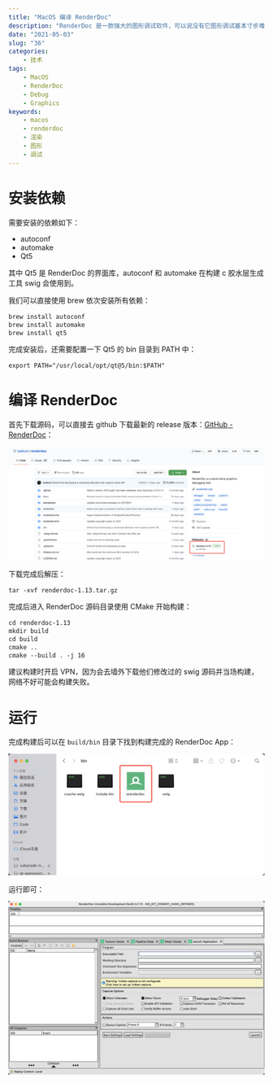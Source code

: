 ```yaml
---
title: "MacOS 编译 RenderDoc"
description: "RenderDoc 是一款强大的图形调试软件，可以说没有它图形调试基本寸步难行，然而作者说对 MacOS 不太熟悉，所以基本对 MacOS 弃疗了，我们只能自己尝试能不能编译使用起来。"
date: "2021-05-03"
slug: "36"
categories:
    - 技术
tags:
    - MacOS
    - RenderDoc
    - Debug
    - Graphics
keywords:
    - macos
    - renderdoc
    - 渲染
    - 图形
    - 调试
---
```


# 安装依赖

需要安装的依赖如下：

* autoconf
* automake
* Qt5

其中 Qt5 是 RenderDoc 的界面库，autoconf 和 automake 在构建 c 胶水层生成工具 swig 会使用到。

我们可以直接使用 brew 依次安装所有依赖：

```shell
brew install autoconf
brew install automake
brew install qt5
```

完成安装后，还需要配置一下 Qt5 的 bin 目录到 PATH 中：

```shell
export PATH="/usr/local/opt/qt@5/bin:$PATH"
```

# 编译 RenderDoc

首先下载源码，可以直接去 github 下载最新的 release 版本：[GitHub - RenderDoc](https://github.com/baldurk/renderdoc)：

![RenderDoc - Downloads](58.png)

下载完成后解压：

```shell
tar -xvf renderdoc-1.13.tar.gz
```

完成后进入 RenderDoc 源码目录使用 CMake 开始构建：

```shell
cd renderdoc-1.13
mkdir build
cd build
cmake ..
cmake --build . -j 16
```

建议构建时开启 VPN，因为会去墙外下载他们修改过的 swig 源码并当场构建，网络不好可能会构建失败。

# 运行

完成构建后可以在 `build/bin` 目录下找到构建完成的 RenderDoc App：

![Build Result](59.png)

运行即可：

![RenderDoc](60.png)

